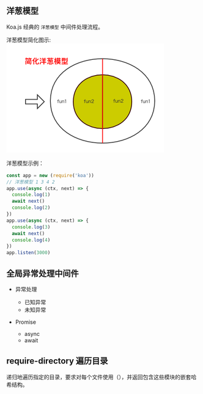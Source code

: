
## 洋葱模型

Koa.js 经典的 `洋葱模型` 中间件处理流程。

洋葱模型简化图示:
![洋葱模型图示](./onion-model.png)

洋葱模型示例：
```javascript
const app = new (require('koa'))
// 洋葱模型 1 3 4 2
app.use(async (ctx, next) => {
  console.log(1)
  await next()
  console.log(2)
})
app.use(async (ctx, next) => {
  console.log(3)
  await next()
  console.log(4)
})
app.listen(3000)
```


## 全局异常处理中间件

- 异常处理
    - 已知异常
    - 未知异常
    
- Promise
    - async
    - await
    
## require-directory 遍历目录

递归地遍历指定的目录，要求对每个文件使用（），并返回包含这些模块的嵌套哈希结构。